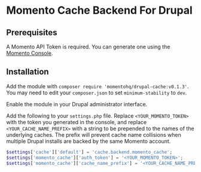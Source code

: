 # Momento Cache Backend For Drupal

## Prerequisites

A Momento API Token is required. You can generate one using the [Momento Console](https://console.gomomento.com/).

## Installation

Add the module with `composer require 'momentohq/drupal-cache:v0.1.3'`. You may need to edit your `composer.json` to set `minimum-stability` to `dev`.

Enable the module in your Drupal administrator interface.

Add the following to your `settings.php` file. Replace `<YOUR_MOMENTO_TOKEN>` with the token you generated in the console, and replace `<YOUR_CACHE_NAME_PREFIX>` with a string to be prepended to the names of the underlying caches. The prefix will prevent cache name collisions when multiple Drupal installs are backed by the same Momento account.

```php
$settings['cache']['default'] = 'cache.backend.momento_cache';
$settings['momento_cache']['auth_token'] = '<YOUR_MOMENTO_TOKEN>';
$settings['momento_cache']['cache_name_prefix'] = '<YOUR_CACHE_NAME_PREFIX>';
```
